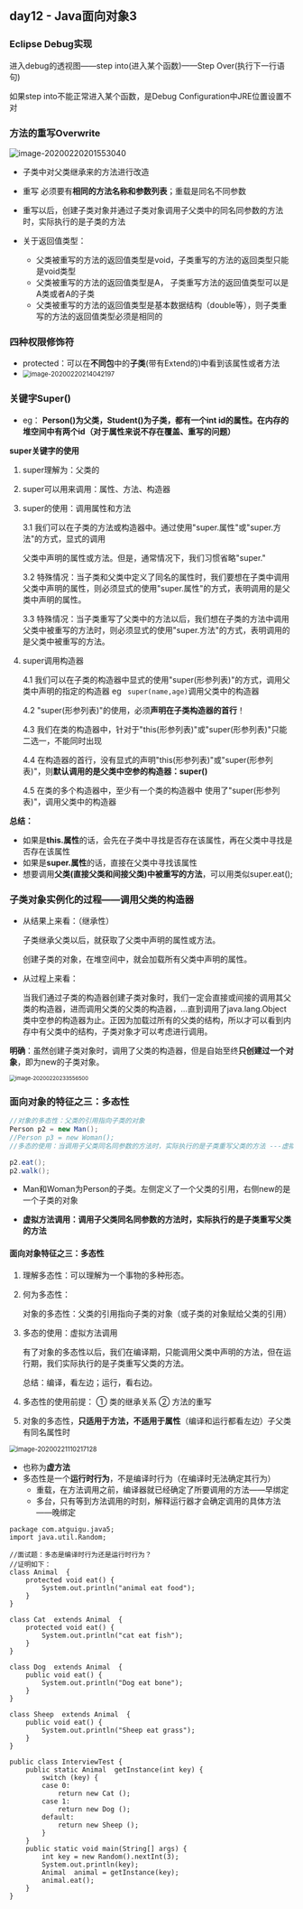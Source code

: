 ## day12 - Java面向对象3

### Eclipse Debug实现

进入debug的透视图——step into(进入某个函数)——Step Over(执行下一行语句)

如果step into不能正常进入某个函数，是Debug Configuration中JRE位置设置不对



### 方法的重写Overwrite

![image-20200220201553040](C:\Users\lfrdw\AppData\Roaming\Typora\typora-user-images\image-20200220201553040.png)

- 子类中对父类继承来的方法进行改造
- 重写 必须要有**相同的方法名称和参数列表**；重载是同名不同参数

- 重写以后，创建子类对象并通过子类对象调用子父类中的同名同参数的方法时，实际执行的是子类的方法



- 关于返回值类型：
  - 父类被重写的方法的返回值类型是void，子类重写的方法的返回类型只能是void类型
  - 父类被重写的方法的返回值类型是A， 子类重写方法的返回值类型可以是A类或者A的子类
  - 父类被重写的方法的返回值类型是基本数据结构（double等），则子类重写的方法的返回值类型必须是相同的



### 四种权限修饰符

- protected：可以在**不同包**中的**子类**(带有Extend的)中看到该属性或者方法
- <img src="C:\Users\lfrdw\AppData\Roaming\Typora\typora-user-images\image-20200220214042197.png" alt="image-20200220214042197" style="zoom:80%;" />



### 关键字Super()

- eg： **Person()为父类，Student()为子类，都有一个int id的属性。在内存的堆空间中有两个id（对于属性来说不存在覆盖、重写的问题）**

**super关键字的使用**

1. super理解为：父类的

2. super可以用来调用：属性、方法、构造器

3. super的使用：调用属性和方法

   3.1 我们可以在子类的方法或构造器中。通过使用"super.属性"或"super.方法"的方式，显式的调用

   父类中声明的属性或方法。但是，通常情况下，我们习惯省略"super."

   3.2 特殊情况：当子类和父类中定义了同名的属性时，我们要想在子类中调用父类中声明的属性，则必须显式的使用"super.属性"的方式，表明调用的是父类中声明的属性。

   3.3 特殊情况：当子类重写了父类中的方法以后，我们想在子类的方法中调用父类中被重写的方法时，则必须显式的使用"super.方法"的方式，表明调用的是父类中被重写的方法。

4. super调用构造器

   4.1  我们可以在子类的构造器中显式的使用"super(形参列表)"的方式，调用父类中声明的指定的构造器 eg ` super(name,age)`调用父类中的构造器 

   4.2 "super(形参列表)"的使用，必须**声明在子类构造器的首行**！

   4.3 我们在类的构造器中，针对于"this(形参列表)"或"super(形参列表)"只能二选一，不能同时出现

   4.4 在构造器的首行，没有显式的声明"this(形参列表)"或"super(形参列表)"，则**默认调用的是父类中空参的构造器：super()**

   4.5 在类的多个构造器中，至少有一个类的构造器中 使用了"super(形参列表)"，调用父类中的构造器

**总结：**

- 如果是**this.属性**的话，会先在子类中寻找是否存在该属性，再在父类中寻找是否存在该属性
- 如果是**super.属性**的话，直接在父类中寻找该属性
- 想要调用**父类(直接父类和间接父类)中被重写的方法**，可以用类似super.eat();



### 子类对象实例化的过程——调用父类的构造器

 * 从结果上来看：（继承性）

   子类继承父类以后，就获取了父类中声明的属性或方法。

   创建子类的对象，在堆空间中，就会加载所有父类中声明的属性。

 * 从过程上来看：

   当我们通过子类的构造器创建子类对象时，我们一定会直接或间接的调用其父类的构造器，进而调用父类的父类的构造器，...直到调用了java.lang.Object类中空参的构造器为止。正因为加载过所有的父类的结构，所以才可以看到内存中有父类中的结构，子类对象才可以考虑进行调用。

**明确**：虽然创建子类对象时，调用了父类的构造器，但是自始至终**只创建过一个对象**，即为new的子类对象。

<img src="C:\Users\lfrdw\AppData\Roaming\Typora\typora-user-images\image-20200220233556500.png" alt="image-20200220233556500" style="zoom:67%;" />





### 面向对象的特征之三：多态性

```java
//对象的多态性：父类的引用指向子类的对象
Person p2 = new Man();
//Person p3 = new Woman();
//多态的使用：当调用子父类同名同参数的方法时，实际执行的是子类重写父类的方法 ---虚拟方法调用

p2.eat();
p2.walk();
```

- Man和Woman为Person的子类。左侧定义了一个父类的引用，右侧new的是一个子类的对象

- **虚拟方法调用：**调用子父类同名同参数的方法时，实际**执行的是子类重写父类的方法**

#### 面向对象特征之三：多态性

1. 理解多态性：可以理解为一个事物的多种形态。

2. 何为多态性：

   对象的多态性：父类的引用指向子类的对象（或子类的对象赋给父类的引用）

3. 多态的使用：虚拟方法调用

   有了对象的多态性以后，我们在编译期，只能调用父类中声明的方法，但在运行期，我们实际执行的是子类重写父类的方法。

   总结：编译，看左边；运行，看右边。

4. 多态性的使用前提：  ① 类的继承关系  ② 方法的重写

5. 对象的多态性，**只适用于方法，不适用于属性**（编译和运行都看左边）子父类有同名属性时

<img src="C:\Users\lfrdw\AppData\Roaming\Typora\typora-user-images\image-20200221110217128.png" alt="image-20200221110217128" style="zoom:80%;" />

- 也称为**虚方法**
- 多态性是一个**运行时行为**，不是编译时行为（在编译时无法确定其行为）
  - 重载，在方法调用之前，编译器就已经确定了所要调用的方法——早绑定
  - 多台，只有等到方法调用的时刻，解释运行器才会确定调用的具体方法——晚绑定

```
package com.atguigu.java5;
import java.util.Random;

//面试题：多态是编译时行为还是运行时行为？
//证明如下：
class Animal  { 
	protected void eat() {
		System.out.println("animal eat food");
	}
}

class Cat  extends Animal  { 
	protected void eat() {
		System.out.println("cat eat fish");
	}
}

class Dog  extends Animal  { 
	public void eat() {
		System.out.println("Dog eat bone");
	}
}

class Sheep  extends Animal  { 
	public void eat() {
		System.out.println("Sheep eat grass");
	} 
}

public class InterviewTest {
	public static Animal  getInstance(int key) {
		switch (key) {
		case 0:
			return new Cat ();
		case 1:
			return new Dog ();
		default:
			return new Sheep ();
		}
	}
	public static void main(String[] args) {
		int key = new Random().nextInt(3);
		System.out.println(key);
		Animal  animal = getInstance(key);		
		animal.eat();		 
	}
}
```


